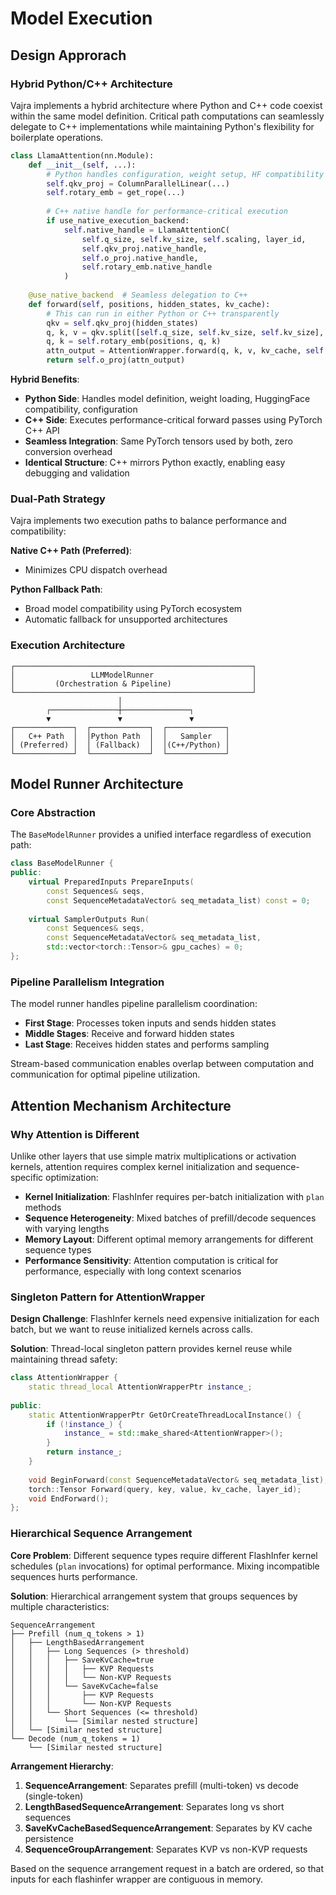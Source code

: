 # Model Execution

## Design Approrach

### Hybrid Python/C++ Architecture

Vajra implements a hybrid architecture where Python and C++ code coexist within the same model definition. Critical path computations can seamlessly delegate to C++ implementations while maintaining Python's flexibility for boilerplate operations.

```python
class LlamaAttention(nn.Module):
    def __init__(self, ...):
        # Python handles configuration, weight setup, HF compatibility
        self.qkv_proj = ColumnParallelLinear(...)
        self.rotary_emb = get_rope(...)
        
        # C++ native handle for performance-critical execution
        if use_native_execution_backend:
            self.native_handle = LlamaAttentionC(
                self.q_size, self.kv_size, self.scaling, layer_id,
                self.qkv_proj.native_handle,
                self.o_proj.native_handle,
                self.rotary_emb.native_handle
            )
    
    @use_native_backend  # Seamless delegation to C++
    def forward(self, positions, hidden_states, kv_cache):
        # This can run in either Python or C++ transparently
        qkv = self.qkv_proj(hidden_states)
        q, k, v = qkv.split([self.q_size, self.kv_size, self.kv_size], dim=-1)
        q, k = self.rotary_emb(positions, q, k)
        attn_output = AttentionWrapper.forward(q, k, v, kv_cache, self.layer_id)
        return self.o_proj(attn_output)
```

**Hybrid Benefits**:
- **Python Side**: Handles model definition, weight loading, HuggingFace compatibility, configuration
- **C++ Side**: Executes performance-critical forward passes using PyTorch C++ API
- **Seamless Integration**: Same PyTorch tensors used by both, zero conversion overhead
- **Identical Structure**: C++ mirrors Python exactly, enabling easy debugging and validation

### Dual-Path Strategy

Vajra implements two execution paths to balance performance and compatibility:

**Native C++ Path (Preferred)**:
- Minimizes CPU dispatch overhead

**Python Fallback Path**:
- Broad model compatibility using PyTorch ecosystem
- Automatic fallback for unsupported architectures

### Execution Architecture

```
┌─────────────────────────────────────────────────────┐
│                 LLMModelRunner                      │
│         (Orchestration & Pipeline)                  │
└─────────────────────────────────────────────────────┘
                        │
        ┌───────────────┼───────────────┐
        ▼               ▼               ▼
┌─────────────┐  ┌─────────────┐  ┌─────────────┐
│   C++ Path  │  │Python Path  │  │   Sampler   │
│ (Preferred) │  │ (Fallback)  │  │(C++/Python) │
└─────────────┘  └─────────────┘  └─────────────┘
```

## Model Runner Architecture

### Core Abstraction

The `BaseModelRunner` provides a unified interface regardless of execution path:

```cpp
class BaseModelRunner {
public:
    virtual PreparedInputs PrepareInputs(
        const Sequences& seqs,
        const SequenceMetadataVector& seq_metadata_list) const = 0;
        
    virtual SamplerOutputs Run(
        const Sequences& seqs,
        const SequenceMetadataVector& seq_metadata_list,
        std::vector<torch::Tensor>& gpu_caches) = 0;
};
```

### Pipeline Parallelism Integration

The model runner handles pipeline parallelism coordination:
- **First Stage**: Processes token inputs and sends hidden states
- **Middle Stages**: Receive and forward hidden states  
- **Last Stage**: Receives hidden states and performs sampling

Stream-based communication enables overlap between computation and communication for optimal pipeline utilization.

## Attention Mechanism Architecture

### Why Attention is Different

Unlike other layers that use simple matrix multiplications or activation kernels, attention requires complex kernel initialization and sequence-specific optimization:

- **Kernel Initialization**: FlashInfer requires per-batch initialization with `plan` methods
- **Sequence Heterogeneity**: Mixed batches of prefill/decode sequences with varying lengths  
- **Memory Layout**: Different optimal memory arrangements for different sequence types
- **Performance Sensitivity**: Attention computation is critical for performance, especially with long context scenarios

### Singleton Pattern for AttentionWrapper

**Design Challenge**: FlashInfer kernels need expensive initialization for each batch, but we want to reuse initialized kernels across calls.

**Solution**: Thread-local singleton pattern provides kernel reuse while maintaining thread safety:

```cpp
class AttentionWrapper {
    static thread_local AttentionWrapperPtr instance_;
    
public:
    static AttentionWrapperPtr GetOrCreateThreadLocalInstance() {
        if (!instance_) {
            instance_ = std::make_shared<AttentionWrapper>();
        }
        return instance_;
    }
    
    void BeginForward(const SequenceMetadataVector& seq_metadata_list);
    torch::Tensor Forward(query, key, value, kv_cache, layer_id);
    void EndForward();
};
```

### Hierarchical Sequence Arrangement

**Core Problem**: Different sequence types require different FlashInfer kernel schedules (`plan` invocations) for optimal performance. Mixing incompatible sequences hurts performance.

**Solution**: Hierarchical arrangement system that groups sequences by multiple characteristics:

```
SequenceArrangement
├── Prefill (num_q_tokens > 1)
│   ├── LengthBasedArrangement  
│   │   ├── Long Sequences (> threshold)
│   │   │   ├── SaveKvCache=true
│   │   │   │   ├── KVP Requests
│   │   │   │   └── Non-KVP Requests
│   │   │   └── SaveKvCache=false
│   │   │       ├── KVP Requests  
│   │   │       └── Non-KVP Requests
│   │   └── Short Sequences (<= threshold)
│   │       └── [Similar nested structure]
│   └── [Similar nested structure]
└── Decode (num_q_tokens = 1)
    └── [Similar nested structure]
```
**Arrangement Hierarchy**:
1. **SequenceArrangement**: Separates prefill (multi-token) vs decode (single-token)
2. **LengthBasedSequenceArrangement**: Separates long vs short sequences
3. **SaveKvCacheBasedSequenceArrangement**: Separates by KV cache persistence
4. **SequenceGroupArrangement**: Separates KVP vs non-KVP requests

Based on the sequence arrangement request in a batch are ordered, so that inputs for each flashinfer wrapper are contiguous in memory.